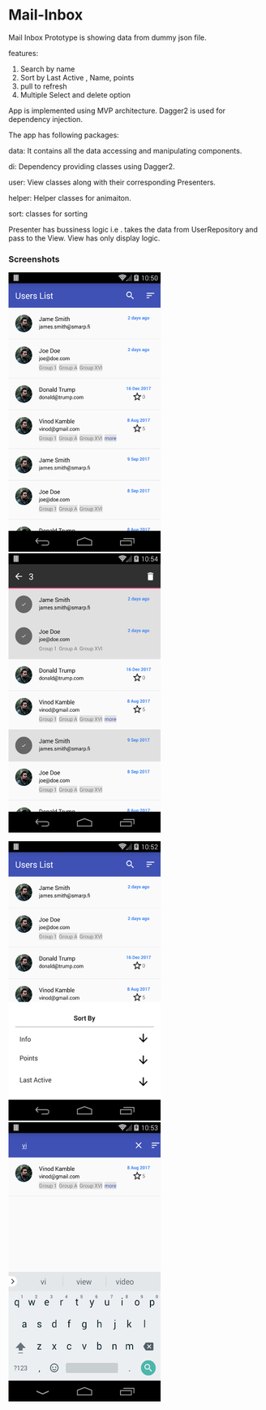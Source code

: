 # Mail-Inbox

Mail Inbox Prototype is showing data from dummy json file.

features:

1. Search by name
2. Sort by Last Active , Name, points
3. pull to refresh
4. Multiple Select and delete option

App is implemented using MVP architecture.
Dagger2 is used for dependency injection.

The app has following packages:

data: It contains all the data accessing and manipulating components.

di: Dependency providing classes using Dagger2.

user: View classes along with their corresponding Presenters.

helper: Helper classes for animaiton.

sort: classes for sorting

Presenter has bussiness logic i.e . takes the data from UserRepository and pass to the View. View has only display logic.

<h3>Screenshots</h3>
<p>
  <img src="https://github.com/vinodkamble444/Mail-Inbox/blob/master/screenshots/List_UI.png" width="300" height="550"/>
  &nbsp;&nbsp;&nbsp;&nbsp;&nbsp;&nbsp;&nbsp;&nbsp;
  &nbsp;&nbsp;&nbsp;&nbsp;&nbsp;&nbsp;&nbsp;&nbsp;
  <img src="https://github.com/vinodkamble444/Mail-Inbox/blob/master/screenshots/Long_press_multi_select_UI.png" width="300" height="550"/>
</p>
<p>
  <img src="https://github.com/vinodkamble444/Mail-Inbox/blob/master/screenshots/Sort_by_UI.png" width="300" height="550"/>
   &nbsp;&nbsp;&nbsp;&nbsp;&nbsp;&nbsp;&nbsp;&nbsp;
  &nbsp;&nbsp;&nbsp;&nbsp;&nbsp;&nbsp;&nbsp;&nbsp;
  <img src="https://github.com/vinodkamble444/Mail-Inbox/blob/master/screenshots/search_UI.png" width="300" height="550"/>
</p>
            
